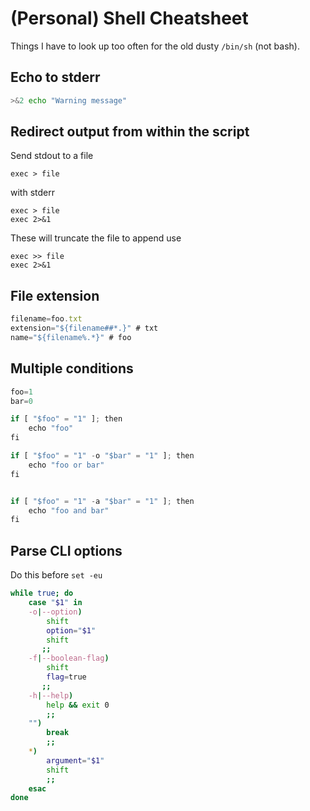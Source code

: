 
# (Personal) Shell Cheatsheet

Things I have to look up too often for the old dusty `/bin/sh` (not bash).

## Echo to stderr

```sh
>&2 echo "Warning message"
```

## Redirect output from within the script


Send stdout to a file

    exec > file

with stderr

    exec > file
    exec 2>&1

These will truncate the file to append use

    exec >> file
    exec 2>&1


## File extension

```js
filename=foo.txt
extension="${filename##*.}" # txt
name="${filename%.*}" # foo
```

## Multiple conditions

```js
foo=1
bar=0

if [ "$foo" = "1" ]; then
    echo "foo"
fi

if [ "$foo" = "1" -o "$bar" = "1" ]; then
    echo "foo or bar"
fi


if [ "$foo" = "1" -a "$bar" = "1" ]; then
    echo "foo and bar"
fi
```

## Parse CLI options

Do this before `set -eu`

```sh
while true; do
    case "$1" in
    -o|--option)
        shift
        option="$1"
        shift
       ;;
    -f|--boolean-flag)
        shift
        flag=true
       ;;
    -h|--help)
        help && exit 0
        ;;
    "")
        break
        ;;
    *)
        argument="$1"
        shift
        ;;
    esac
done
```

